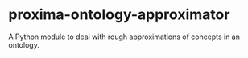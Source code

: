 # proxima-ontology-approximator
A Python module to deal with rough approximations of concepts in an ontology.
